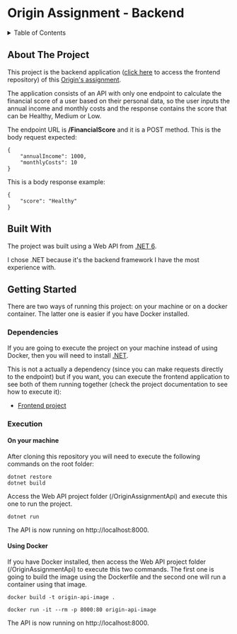 # Origin Assignment - Backend

<details>
  <summary>Table of Contents</summary>
  <ol>
    <li>
      <a href="#about-the-project">About The Project</a>
    </li>
    <li><a href="#built-with">Built With</a></li>
    <li>
      <a href="#getting-started">Getting Started</a>
      <ul>
        <li><a href="#dependencies">Dependencies</a></li>
        <li><a href="#execution">Execution</a></li>
      </ul>
    </li>
  </ol>
</details>

## About The Project

This project is the backend application ([click here](https://github.com/laryssacarvalho/origin-assignment-frontend) to access the frontend repository) of this [Origin's assignment](https://github.com/OriginFinancial/full-stack-take-home-assignment). 

The application consists of an API with only one endpoint to calculate the financial score of a user based on their personal data, so the user inputs the annual income and monthly costs and the response contains the score that can be Healthy, Medium or Low.

The endpoint URL is **/FinancialScore** and it is a POST method. This is the body request expected:
```
{
    "annualIncome": 1000,
    "monthlyCosts": 10
}
```
This is a body response example:
```
{
    "score": "Healthy"
}
```

## Built With

The project was built using a Web API from [.NET 6](https://dotnet.microsoft.com/en-us/).

I chose .NET because it's the backend framework I have the most experience with.

## Getting Started
There are two ways of running this project: on your machine or on a docker container. The latter one is easier if you have Docker installed. 

### Dependencies

If you are going to execute the project on your machine instead of using Docker, then you will need to install [.NET](https://dotnet.microsoft.com/en-us/download).

This is not a actually a dependency (since you can make requests directly to the endpoint) but if you want, you can execute the frontend application to see both of them running together (check the project documentation to see how to execute it):

* [Frontend project](https://github.com/laryssacarvalho/origin-assignment-frontend)

### Execution


#### On your machine

After cloning this repository you will need to execute the following commands on the root folder:

```
dotnet restore
dotnet build
```

Access the Web API project folder (/OriginAssignmentApi) and execute this one to run the project.
```
dotnet run
```
The API is now running on http://localhost:8000.

#### Using Docker

If you have Docker installed, then access the Web API project folder (/OriginAssignmentApi) to execute this two commands. The first one is going to build the image using the Dockerfile and the second one will run a container using that image.

```
docker build -t origin-api-image .
```

```
docker run -it --rm -p 8000:80 origin-api-image
```
The API is now running on http://localhost:8000.
